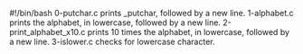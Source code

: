 #!/bin/bash
0-putchar.c prints  \_putchar, followed by a new line.
1-alphabet.c prints the alphabet, in lowercase, followed by a new line.
2-print_alphabet_x10.c prints 10 times the alphabet, in lowercase, followed by a new line.
3-islower.c checks for lowercase character.


